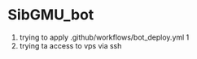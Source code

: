 # SibGMU_bot
1. trying to apply .github/workflows/bot_deploy.yml 1
2. trying ta access to vps via ssh
